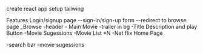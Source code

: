 create react app
setup tailwing 

Features
Login/signup page
    --sign-in/sign-up form
    --redirect to browse page
 _Browse
    -header
    - Main Movie
                  -trailer in bg
                  -Title Description and play Button
                  -Movie Sugessions
                      -Movie List *N
-Net flix Home Page

-search bar
-movie sugessions


